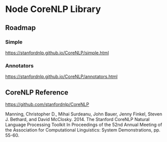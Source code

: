 # Node CoreNLP Library

## Roadmap

### Simple

https://stanfordnlp.github.io/CoreNLP/simple.html

### Annotators

https://stanfordnlp.github.io/CoreNLP/annotators.html

## CoreNLP Reference

https://github.com/stanfordnlp/CoreNLP

Manning, Christopher D., Mihai Surdeanu, John Bauer, Jenny Finkel, Steven J. Bethard, and David McClosky. 2014. The Stanford CoreNLP Natural Language Processing Toolkit In Proceedings of the 52nd Annual Meeting of the Association for Computational Linguistics: System Demonstrations, pp. 55-60.
